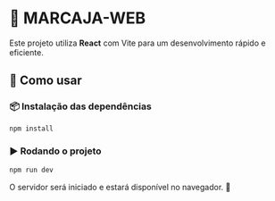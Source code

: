 # 🚀 MARCAJA-WEB

Este projeto utiliza **React** com Vite para um desenvolvimento rápido e eficiente.

## 📌 Como usar

### 📦 Instalação das dependências
```sh
npm install
```

### ▶️ Rodando o projeto
```sh
npm run dev
```

O servidor será iniciado e estará disponível no navegador. 🎉